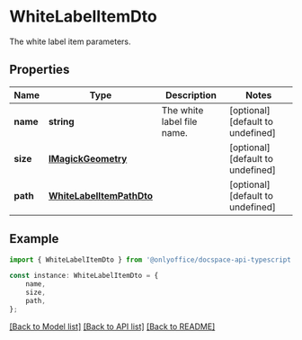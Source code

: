 # WhiteLabelItemDto

The white label item parameters.

## Properties

Name | Type | Description | Notes
------------ | ------------- | ------------- | -------------
**name** | **string** | The white label file name. | [optional] [default to undefined]
**size** | [**IMagickGeometry**](IMagickGeometry.md) |  | [optional] [default to undefined]
**path** | [**WhiteLabelItemPathDto**](WhiteLabelItemPathDto.md) |  | [optional] [default to undefined]

## Example

```typescript
import { WhiteLabelItemDto } from '@onlyoffice/docspace-api-typescript';

const instance: WhiteLabelItemDto = {
    name,
    size,
    path,
};
```

[[Back to Model list]](../README.md#documentation-for-models) [[Back to API list]](../README.md#documentation-for-api-endpoints) [[Back to README]](../README.md)
